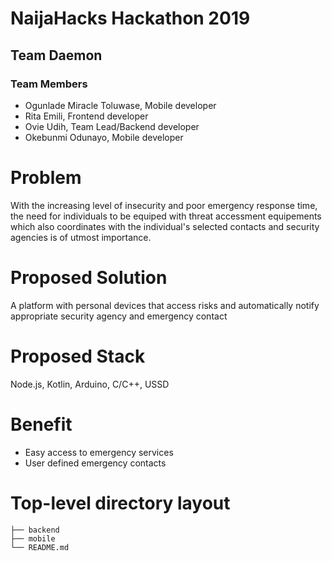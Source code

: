 # NaijaHacks Hackathon 2019

## Team Daemon

### Team Members

- Ogunlade Miracle Toluwase, Mobile developer
- Rita Emili, Frontend developer
- Ovie Udih, Team Lead/Backend developer
- Okebunmi Odunayo, Mobile developer

# Problem

With the increasing level of insecurity and poor emergency response time, the need for individuals to be equiped with threat accessment equipements which also coordinates with the individual's selected contacts and security agencies is of utmost importance.

# Proposed Solution

A platform with personal devices that access risks and automatically notify appropriate security agency and emergency contact

# Proposed Stack

Node.js, Kotlin, Arduino, C/C++, USSD

# Benefit

- Easy access to emergency services
- User defined emergency contacts

# Top-level directory layout

    ├── backend                    
    ├── mobile                 
    └── README.md   
